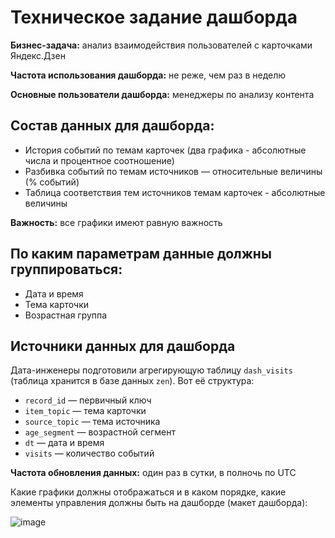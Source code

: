 # Техническое задание дашборда

**Бизнес-задача:** анализ взаимодействия пользователей с карточками Яндекс.Дзен

**Частота использования дашборда:** не реже, чем раз в неделю

**Основные пользователи дашборда:** менеджеры по анализу контента

## Состав данных для дашборда:
- История событий по темам карточек (два графика - абсолютные числа и процентное соотношение)
- Разбивка событий по темам источников — относительные величины (% событий)
- Таблица соответствия тем источников темам карточек - абсолютные величины

**Важность:** все графики имеют равную важность

## По каким параметрам данные должны группироваться:
- Дата и время
- Тема карточки
- Возрастная группа

## Источники данных для дашборда
Дата-инженеры подготовили агрегирующую таблицу `dash_visits` (таблица хранится в базе данных `zen`). Вот её структура:

- `record_id`  — первичный ключ
- `item_topic` — тема карточки
- `source_topic` — тема источника
- `age_segment` — возрастной сегмент
- `dt` — дата и время
- `visits` — количество событий

**Частота обновления данных:** один раз в сутки, в полночь по UTC

Какие графики должны отображаться и в каком порядке, какие элементы управления должны быть на дашборде (макет дашборда):

![image](https://user-images.githubusercontent.com/119079813/210170377-b6793aef-f2ee-4bf3-a5a4-e15d1c9d9be9.png)
